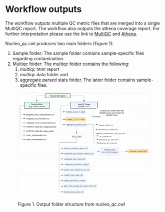 # Workflow outputs

The workflow outputs multiple QC metric files that are merged into a single MultiQC report. The workflow also outputs the athena coverage report. For further interpretation please use the link to [MultiQC](interpretation-multiqc/) and [Athena](../interpretation-athena-coverage-report/).

Nucleo\_qc.cwl produces two main folders (Figure 1):

1. Sample folder: The sample folder contains sample-specific files regarding contamination.
2. Multiqc folder: The multiqc folder contains the following:
   1. &#x20;multiqc html report&#x20;
   2. multiqc data folder and&#x20;
   3. aggregate parsed stats folder. The latter folder contains sample-specific files.

<figure><img src="../.gitbook/assets/iScreen Shoter - 2022-12-05 131553.114.png" alt=""><figcaption><p>Figure 1. Output folder structure from nucleo_qc.cwl</p></figcaption></figure>

